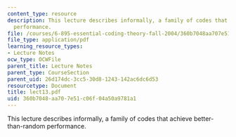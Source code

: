 ```yaml
---
content_type: resource
description: This lecture describes informally, a family of codes that achieve better-than-random
  performance.
file: /courses/6-895-essential-coding-theory-fall-2004/360b7048aa707e51c06f04a50a9781a1_lect13.pdf
file_type: application/pdf
learning_resource_types:
- Lecture Notes
ocw_type: OCWFile
parent_title: Lecture Notes
parent_type: CourseSection
parent_uid: 26d174dc-3cc5-30d8-1243-142ac6dc6d53
resourcetype: Document
title: lect13.pdf
uid: 360b7048-aa70-7e51-c06f-04a50a9781a1
---
```

This lecture describes informally, a family of codes that achieve better-than-random performance.

